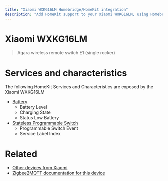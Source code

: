 ```yaml
---
title: "Xiaomi WXKG16LM Homebridge/HomeKit integration"
description: "Add HomeKit support to your Xiaomi WXKG16LM, using Homebridge, Zigbee2MQTT and homebridge-z2m."
---
```

<!---
This file has been GENERATED using src/docgen/docgen.ts
DO NOT EDIT THIS FILE MANUALLY!
-->
# Xiaomi WXKG16LM
> Aqara wireless remote switch E1 (single rocker)


# Services and characteristics
The following HomeKit Services and Characteristics are exposed by
the Xiaomi WXKG16LM

* [Battery](../../battery.md)
  * Battery Level
  * Charging State
  * Status Low Battery
* [Stateless Programmable Switch](../../action.md)
  * Programmable Switch Event
  * Service Label Index


# Related
* [Other devices from Xiaomi](../index.md#xiaomi)
* [Zigbee2MQTT documentation for this device](https://www.zigbee2mqtt.io/devices/WXKG16LM.html)